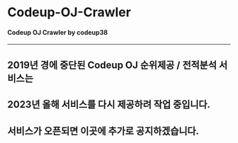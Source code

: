 # Codeup-OJ-Crawler
#### Codeup OJ Crawler by codeup38

-----------------------------------------
## 2019년 경에 중단된 Codeup OJ 순위제공 / 전적분석 서비스는
## 2023년 올해 서비스를 다시 제공하려 작업 중입니다.
## 서비스가 오픈되면 이곳에 추가로 공지하겠습니다.
